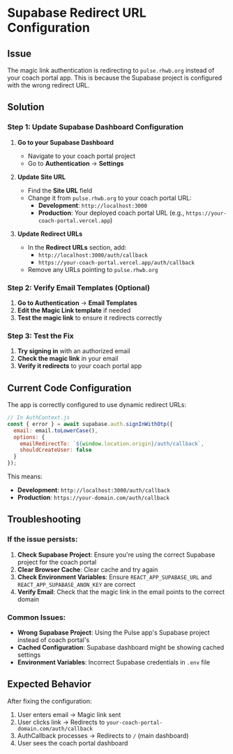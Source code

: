 # Supabase Redirect URL Configuration

## Issue
The magic link authentication is redirecting to `pulse.rhwb.org` instead of your coach portal app. This is because the Supabase project is configured with the wrong redirect URL.

## Solution

### Step 1: Update Supabase Dashboard Configuration

1. **Go to your Supabase Dashboard**
   - Navigate to your coach portal project
   - Go to **Authentication** → **Settings**

2. **Update Site URL**
   - Find the **Site URL** field
   - Change it from `pulse.rhwb.org` to your coach portal URL:
     - **Development**: `http://localhost:3000`
     - **Production**: Your deployed coach portal URL (e.g., `https://your-coach-portal.vercel.app`)

3. **Update Redirect URLs**
   - In the **Redirect URLs** section, add:
     - `http://localhost:3000/auth/callback`
     - `https://your-coach-portal.vercel.app/auth/callback`
   - Remove any URLs pointing to `pulse.rhwb.org`

### Step 2: Verify Email Templates (Optional)

1. **Go to Authentication** → **Email Templates**
2. **Edit the Magic Link template** if needed
3. **Test the magic link** to ensure it redirects correctly

### Step 3: Test the Fix

1. **Try signing in** with an authorized email
2. **Check the magic link** in your email
3. **Verify it redirects** to your coach portal app

## Current Code Configuration

The app is correctly configured to use dynamic redirect URLs:

```javascript
// In AuthContext.js
const { error } = await supabase.auth.signInWithOtp({
  email: email.toLowerCase(),
  options: {
    emailRedirectTo: `${window.location.origin}/auth/callback`,
    shouldCreateUser: false
  }
});
```

This means:
- **Development**: `http://localhost:3000/auth/callback`
- **Production**: `https://your-domain.com/auth/callback`

## Troubleshooting

### If the issue persists:

1. **Check Supabase Project**: Ensure you're using the correct Supabase project for the coach portal
2. **Clear Browser Cache**: Clear cache and try again
3. **Check Environment Variables**: Ensure `REACT_APP_SUPABASE_URL` and `REACT_APP_SUPABASE_ANON_KEY` are correct
4. **Verify Email**: Check that the magic link in the email points to the correct domain

### Common Issues:

- **Wrong Supabase Project**: Using the Pulse app's Supabase project instead of coach portal's
- **Cached Configuration**: Supabase dashboard might be showing cached settings
- **Environment Variables**: Incorrect Supabase credentials in `.env` file

## Expected Behavior

After fixing the configuration:
1. User enters email → Magic link sent
2. User clicks link → Redirects to `your-coach-portal-domain.com/auth/callback`
3. AuthCallback processes → Redirects to `/` (main dashboard)
4. User sees the coach portal dashboard 